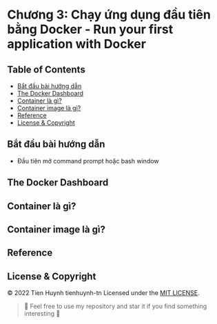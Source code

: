 # Chương 3: Chạy ứng dụng đầu tiên bằng Docker - Run your first application with Docker

## Table of Contents
- [Bắt đầu bài hướng dẫn](#bắt-đầu-bài-hướng-dẫn)
- [The Docker Dashboard](#the-docker-dashboard)
- [Container là gì?](#container-là-gì?)
- [Container image là gì?](#container-image-là-gì)
- [Reference](#reference)
- [License & Copyright](#license--copyright)

## Bắt đầu bài hướng dẫn
- Đầu tiên mở command prompt hoặc bash window

## The Docker Dashboard

## Container là gì?

## Container image là gì?

## Reference

## License & Copyright
&copy; 2022 Tien Huynh tienhuynh-tn Licensed under the [MIT LICENSE](https://github.com/tienhuynh-tn/docker-basic-tutorial/blob/main/LICENSE).

> :love_you_gesture: Feel free to use my repository and star it if you find something interesting :love_you_gesture:

